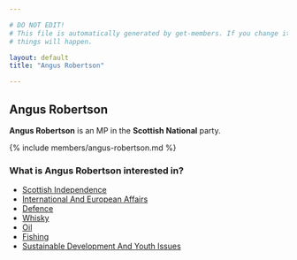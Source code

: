```yaml
---

# DO NOT EDIT!
# This file is automatically generated by get-members. If you change it, bad
# things will happen.

layout: default
title: "Angus Robertson"

---
```


## Angus Robertson

**Angus Robertson** is an MP in the **Scottish National** party.

{% include members/angus-robertson.md %}

### What is Angus Robertson interested in?


* [Scottish Independence](/interests/scottish-independence.html)
* [International And European Affairs](/interests/international-and-european-affairs.html)
* [Defence](/interests/defence.html)
* [Whisky](/interests/whisky.html)
* [Oil](/interests/oil.html)
* [Fishing](/interests/fishing.html)
* [Sustainable Development And Youth Issues](/interests/sustainable-development-and-youth-issues.html)
